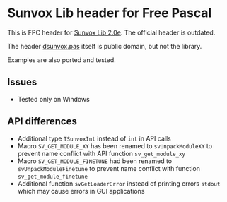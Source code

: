 # Sunvox Lib header for Free Pascal

This is FPC header for [Sunvox Lib 2.0e](https://warmplace.ru/soft/sunvox/sunvox_lib.php).
The official header is outdated.

The header [dsunvox.pas](dsunvox.pas) itself is public domain, but not the library.

Examples are also ported and tested.

## Issues

* Tested only on Windows

## API differences

* Additional type `TSunvoxInt` instead of `int` in API calls
* Macro `SV_GET_MODULE_XY` has been renamed to `svUnpackModuleXY` to prevent name conflict with API function `sv_get_module_xy`
* Macro `SV_GET_MODULE_FINETUNE` had been renamed to `svUnpackModuleFinetune` to prevent name conflict with function `sv_get_module_finetune`
* Additional function `svGetLoaderError` instead of printing errors `stdout` which may cause errors in GUI applications
